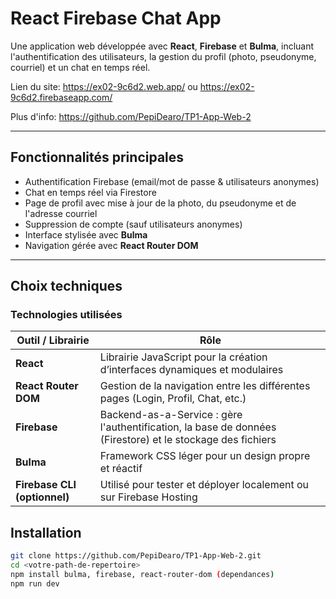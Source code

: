 # React Firebase Chat App

Une application web développée avec **React**, **Firebase** et **Bulma**, incluant l'authentification des utilisateurs, la gestion du profil (photo, pseudonyme, courriel) et un chat en temps réel.

Lien du site: https://ex02-9c6d2.web.app/ ou https://ex02-9c6d2.firebaseapp.com/

Plus d'info: https://github.com/PepiDearo/TP1-App-Web-2

---

## Fonctionnalités principales

- Authentification Firebase (email/mot de passe & utilisateurs anonymes)
- Chat en temps réel via Firestore
- Page de profil avec mise à jour de la photo, du pseudonyme et de l'adresse courriel
- Suppression de compte (sauf utilisateurs anonymes)
- Interface stylisée avec **Bulma**
- Navigation gérée avec **React Router DOM**

---

## Choix techniques

### Technologies utilisées

| Outil / Librairie                  | Rôle                                                                                                        |
| ---------------------------------- | ------------------------------------------------------------------------------------------------------------ |
| **React**                    | Librairie JavaScript pour la création d’interfaces dynamiques et modulaires                                |
| **React Router DOM**         | Gestion de la navigation entre les différentes pages (Login, Profil, Chat, etc.)                            |
| **Firebase**                 | Backend-as-a-Service : gère l'authentification, la base de données (Firestore) et le stockage des fichiers |
| **Bulma**                    | Framework CSS léger pour un design propre et réactif                                                       |
| **Firebase CLI (optionnel)** | Utilisé pour tester et déployer localement ou sur Firebase Hosting                                         |

## Installation

```bash
git clone https://github.com/PepiDearo/TP1-App-Web-2.git
cd <votre-path-de-repertoire>
npm install bulma, firebase, react-router-dom (dependances)
npm run dev
```
